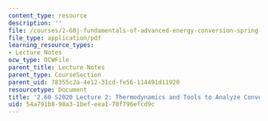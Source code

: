 ```yaml
---
content_type: resource
description: ''
file: /courses/2-60j-fundamentals-of-advanced-energy-conversion-spring-2020/54a791b898a31befeea178f796efcd9c_MIT2_60s20_lec2.pdf
file_type: application/pdf
learning_resource_types:
- Lecture Notes
ocw_type: OCWFile
parent_title: Lecture Notes
parent_type: CourseSection
parent_uid: 78355c2a-4e12-31cd-fe56-114491d11920
resourcetype: Document
title: '2.60 S2020 Lecture 2: Thermodynamics and Tools to Analyze Conversion Efficiency'
uid: 54a791b8-98a3-1bef-eea1-78f796efcd9c
---
```

